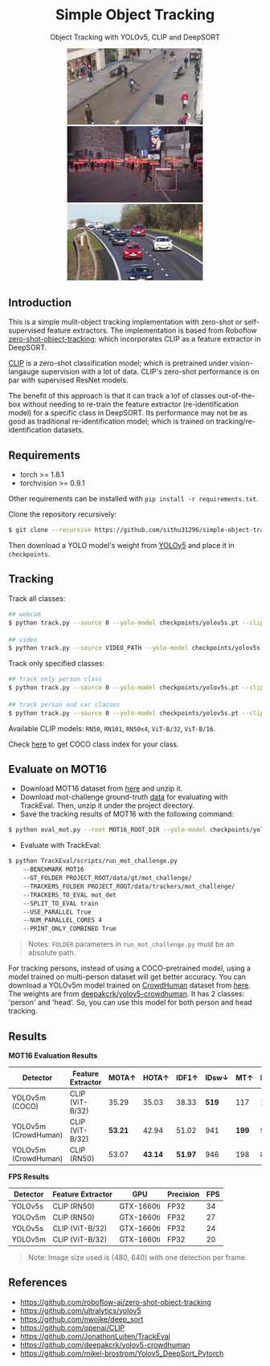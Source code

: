 # <div align="center">Simple Object Tracking</div>

<div align="center">
<p>Object Tracking with YOLOv5, CLIP and DeepSORT</p>
<p>
<img src="gifs/test_out.gif" width="270"/> <img src="gifs/newyork_out.gif" width="270"/> <img src="gifs/cars_out.gif" width="270"/> 
</p>
</div>

## Introduction

This is a simple mulit-object tracking implementation with zero-shot or self-supervised feature extractors. The implementation is based from Roboflow [zero-shot-object-tracking](https://github.com/roboflow-ai/zero-shot-object-tracking); which incorporates CLIP as a feature extractor in DeepSORT. 

[CLIP](https://openai.com/blog/clip/) is a zero-shot classification model; which is pretrained under vision-langauge supervision with a lot of data. CLIP's zero-shot performance is on par with supervised ResNet models.

The benefit of this approach is that it can track a lof of classes out-of-the-box without needing to re-train the feature extractor (re-identification model) for a specific class in DeepSORT. Its performance may not be as good as traditional re-identification model; which is trained on tracking/re-identification datasets.


## Requirements

* torch >= 1.8.1
* torchvision >= 0.9.1

Other requirements can be installed with `pip install -r requirements.txt`.

Clone the repository recursively:

```bash
$ git clone --recursive https://github.com/sithu31296/simple-object-tracking.git
```

Then download a YOLO model's weight from [YOLOv5](https://github.com/ultralytics/yolov5) and place it in `checkpoints`.

## Tracking

Track all classes:

```bash
## webcam
$ python track.py --source 0 --yolo-model checkpoints/yolov5s.pt --clip-model RN50

## video
$ python track.py --source VIDEO_PATH --yolo-model checkpoints/yolov5s.pt --clip-model RN50
```

Track only specified classes:

```bash
## track only person class
$ python track.py --source 0 --yolo-model checkpoints/yolov5s.pt --clip-model RN50 --filter-class 0

## track person and car classes
$ python track.py --source 0 --yolo-model checkpoints/yolov5s.pt --clip-model RN50 --filter-class 0 2
```

Available CLIP models: `RN50`, `RN101`, `RN50x4`, `ViT-B/32`, `ViT-B/16`.

Check [here](tracking/utils.py#L14) to get COCO class index for your class.

## Evaluate on MOT16

* Download MOT16 dataset from [here](https://motchallenge.net/data/MOT16.zip) and unzip it.
* Download mot-challenge ground-truth [data](https://omnomnom.vision.rwth-aachen.de/data/TrackEval/data.zip) for evaluating with TrackEval. Then, unzip it under the project directory.
* Save the tracking results of MOT16 with the following command:

```bash
$ python eval_mot.py --root MOT16_ROOT_DIR --yolo-model checkpoints/yolov5m.pt --clip-model RN50
```

* Evaluate with TrackEval:

```bash
$ python TrackEval/scripts/run_mot_challenge.py
    --BENCHMARK MOT16
    --GT_FOLDER PROJECT_ROOT/data/gt/mot_challenge/
    --TRACKERS_FOLDER PROJECT_ROOT/data/trackers/mot_challenge/
    --TRACKERS_TO_EVAL mot_det
    --SPLIT_TO_EVAL train
    --USE_PARALLEL True
    --NUM_PARALLEL_CORES 4
    --PRINT_ONLY_COMBINED True
```

> Notes: `FOLDER` parameters in `run_mot_challenge.py` must be an absolute path.

For tracking persons, instead of using a COCO-pretrained model, using a model trained on multi-person dataset will get better accuracy. You can download a YOLOv5m model trained on [CrowdHuman](https://www.crowdhuman.org/) dataset from [here](https://drive.google.com/file/d/1gglIwqxaH2iTvy6lZlXuAcMpd_U0GCUb/view?usp=sharing). The weights are from [deepakcrk/yolov5-crowdhuman](https://github.com/deepakcrk/yolov5-crowdhuman). It has 2 classes: 'person' and 'head'. So, you can use this model for both person and head tracking.

## Results

**MOT16 Evaluation Results**

Detector | Feature Extractor | MOTA↑ | HOTA↑ | IDF1↑ | IDsw↓ | MT↑ | ML↓ | FP↓ | FN↓
--- | --- | --- | --- | --- | --- | --- | --- | --- | ---
YOLOv5m<br>(COCO) | CLIP<br>(ViT-B/32) | 35.29 | 35.03 | 38.33 | **519** | 117 | 191 | **7061** | 63865
YOLOv5m<br>(CrowdHuman) | CLIP<br>(ViT-B/32) | **53.21** | 42.94 | 51.02 | 941 | **199** | 91 | 14239 | **36475**
YOLOv5m<br>(CrowdHuman) | CLIP<br>(RN50) | 53.07 | **43.14** | **51.97** | 946 | 198 | **88** | 14331 | 36537


**FPS Results**

Detector | Feature Extractor | GPU | Precision | FPS
--- | --- | --- | --- | ---
YOLOv5s | CLIP (RN50) | GTX-1660ti | FP32 | 34
YOLOv5m | CLIP (RN50) | GTX-1660ti | FP32 | 27
YOLOv5s | CLIP (ViT-B/32) | GTX-1660ti | FP32 | 24
YOLOv5m | CLIP (ViT-B/32) | GTX-1660ti | FP32 | 20

> Note: Image size used is (480, 640) with one detection per frame.

## References

* https://github.com/roboflow-ai/zero-shot-object-tracking
* https://github.com/ultralytics/yolov5
* https://github.com/nwojke/deep_sort
* https://github.com/openai/CLIP
* https://github.com/JonathonLuiten/TrackEval
* https://github.com/deepakcrk/yolov5-crowdhuman
* https://github.com/mikel-brostrom/Yolov5_DeepSort_Pytorch